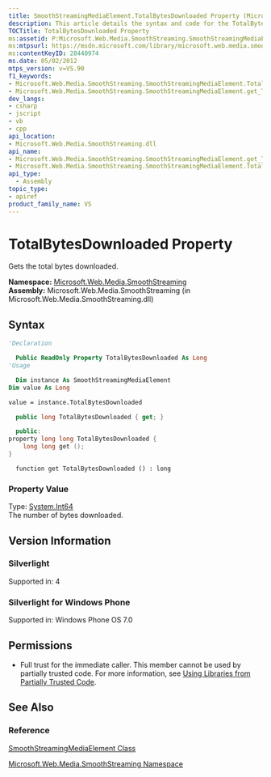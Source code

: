 ```yaml
---
title: SmoothStreamingMediaElement.TotalBytesDownloaded Property (Microsoft.Web.Media.SmoothStreaming)
description: This article details the syntax and code for the TotalBytesDownloaded property. This property gets the total bytes downloaded.
TOCTitle: TotalBytesDownloaded Property
ms:assetid: P:Microsoft.Web.Media.SmoothStreaming.SmoothStreamingMediaElement.TotalBytesDownloaded
ms:mtpsurl: https://msdn.microsoft.com/library/microsoft.web.media.smoothstreaming.smoothstreamingmediaelement.totalbytesdownloaded(v=VS.90)
ms:contentKeyID: 28440974
ms.date: 05/02/2012
mtps_version: v=VS.90
f1_keywords:
- Microsoft.Web.Media.SmoothStreaming.SmoothStreamingMediaElement.TotalBytesDownloaded
- Microsoft.Web.Media.SmoothStreaming.SmoothStreamingMediaElement.get_TotalBytesDownloaded
dev_langs:
- csharp
- jscript
- vb
- cpp
api_location:
- Microsoft.Web.Media.SmoothStreaming.dll
api_name:
- Microsoft.Web.Media.SmoothStreaming.SmoothStreamingMediaElement.get_TotalBytesDownloaded
- Microsoft.Web.Media.SmoothStreaming.SmoothStreamingMediaElement.TotalBytesDownloaded
api_type:
  - Assembly
topic_type:
- apiref
product_family_name: VS
---
```


# TotalBytesDownloaded Property

Gets the total bytes downloaded.

**Namespace:**  [Microsoft.Web.Media.SmoothStreaming](microsoft-web-media-smoothstreaming-namespace_1.md)  
**Assembly:**  Microsoft.Web.Media.SmoothStreaming (in Microsoft.Web.Media.SmoothStreaming.dll)

## Syntax

```vb
'Declaration

  Public ReadOnly Property TotalBytesDownloaded As Long
'Usage

  Dim instance As SmoothStreamingMediaElement
Dim value As Long

value = instance.TotalBytesDownloaded
```

```csharp
  public long TotalBytesDownloaded { get; }
```

```cpp
  public:
property long long TotalBytesDownloaded {
    long long get ();
}
```

```jscript
  function get TotalBytesDownloaded () : long
```

### Property Value

Type: [System.Int64](https://msdn.microsoft.com/library/6yy583ek)  
The number of bytes downloaded.  

## Version Information

### Silverlight

Supported in: 4  

### Silverlight for Windows Phone

Supported in: Windows Phone OS 7.0  

## Permissions

  - Full trust for the immediate caller. This member cannot be used by partially trusted code. For more information, see [Using Libraries from Partially Trusted Code](https://msdn.microsoft.com/library/8skskf63).

## See Also

### Reference

[SmoothStreamingMediaElement Class](smoothstreamingmediaelement-class-microsoft-web-media-smoothstreaming_1.md)

[Microsoft.Web.Media.SmoothStreaming Namespace](microsoft-web-media-smoothstreaming-namespace_1.md)

